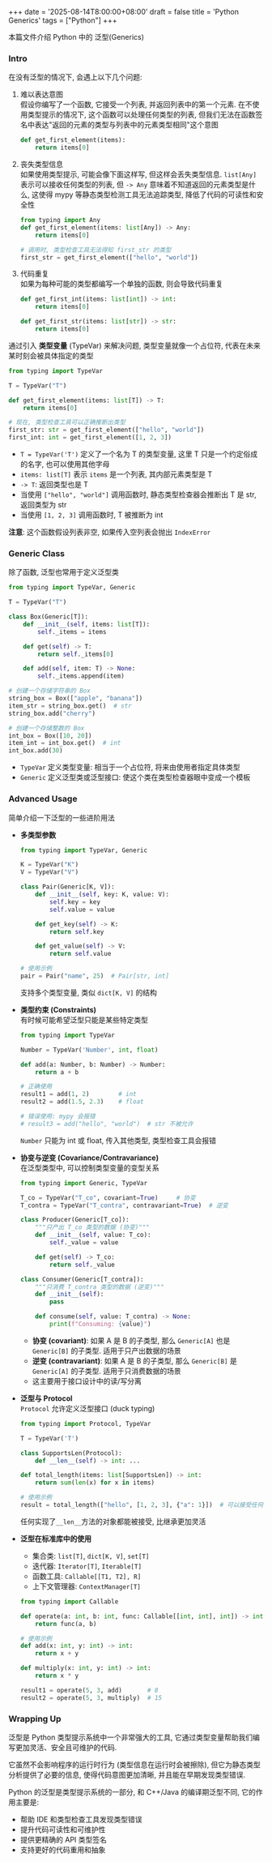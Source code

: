 +++
date = '2025-08-14T8:00:00+08:00'
draft = false
title = 'Python Generics'
tags = ["Python"]
+++

本篇文件介绍 Python 中的 泛型(Generics)

### Intro

在没有泛型的情况下, 会遇上以下几个问题:

1. 难以表达意图  
   假设你编写了一个函数, 它接受一个列表, 并返回列表中的第一个元素.
   在不使用类型提示的情况下, 这个函数可以处理任何类型的列表, 但我们无法在函数签名中表达"返回的元素的类型与列表中的元素类型相同"这个意图

   ```python
   def get_first_element(items):
       return items[0]
   ```

2. 丧失类型信息  
   如果使用类型提示, 可能会像下面这样写, 但这样会丢失类型信息.
   `list[Any]` 表示可以接收任何类型的列表, 但 `-> Any` 意味着不知道返回的元素类型是什么, 这使得 mypy 等静态类型检测工具无法追踪类型, 降低了代码的可读性和安全性

   ```python
   from typing import Any
   def get_first_element(items: list[Any]) -> Any:
       return items[0]

   # 调用时, 类型检查工具无法得知 first_str 的类型
   first_str = get_first_element(["hello", "world"])
   ```

3. 代码重复  
   如果为每种可能的类型都编写一个单独的函数, 则会导致代码重复

   ```python
   def get_first_int(items: list[int]) -> int:
       return items[0]

   def get_first_str(items: list[str]) -> str:
       return items[0]
   ```

通过引入 **类型变量** (TypeVar) 来解决问题, 类型变量就像一个占位符, 代表在未来某时刻会被具体指定的类型

```python
from typing import TypeVar

T = TypeVar("T")

def get_first_element(items: list[T]) -> T:
    return items[0]

# 现在, 类型检查工具可以正确推断出类型
first_str: str = get_first_element(["hello", "world"])
first_int: int = get_first_element([1, 2, 3])
```

- `T = TypeVar('T')` 定义了一个名为 T 的类型变量, 这里 T 只是一个约定俗成的名字, 也可以使用其他字母
- `items: list[T]` 表示 `items` 是一个列表, 其内部元素类型是 T
- `-> T`: 返回类型也是 T
- 当使用 `["hello", "world"]` 调用函数时, 静态类型检查器会推断出 T 是 str, 返回类型为 str
- 当使用 `[1, 2, 3]` 调用函数时, T 被推断为 int

**注意**: 这个函数假设列表非空, 如果传入空列表会抛出 `IndexError`

### Generic Class

除了函数, 泛型也常用于定义泛型类

```python
from typing import TypeVar, Generic

T = TypeVar("T")

class Box(Generic[T]):
    def __init__(self, items: list[T]):
        self._items = items

    def get(self) -> T:
        return self._items[0]

    def add(self, item: T) -> None:
        self._items.append(item)

# 创建一个存储字符串的 Box
string_box = Box(["apple", "banana"])
item_str = string_box.get()  # str
string_box.add("cherry")

# 创建一个存储整数的 Box
int_box = Box([10, 20])
item_int = int_box.get()  # int
int_box.add(30)
```

- `TypeVar` 定义类型变量: 相当于一个占位符, 将来由使用者指定具体类型
- `Generic` 定义泛型类或泛型接口: 使这个类在类型检查器眼中变成一个模板

### Advanced Usage

简单介绍一下泛型的一些进阶用法

- **多类型参数**

  ```python
  from typing import TypeVar, Generic

  K = TypeVar("K")
  V = TypeVar("V")

  class Pair(Generic[K, V]):
      def __init__(self, key: K, value: V):
          self.key = key
          self.value = value

      def get_key(self) -> K:
          return self.key

      def get_value(self) -> V:
          return self.value

  # 使用示例
  pair = Pair("name", 25)  # Pair[str, int]
  ```

  支持多个类型变量, 类似 `dict[K, V]` 的结构

- **类型约束 (Constraints)**  
   有时候可能希望泛型只能是某些特定类型

  ```python
  from typing import TypeVar

  Number = TypeVar('Number', int, float)

  def add(a: Number, b: Number) -> Number:
      return a + b

  # 正确使用
  result1 = add(1, 2)        # int
  result2 = add(1.5, 2.3)    # float

  # 错误使用: mypy 会报错
  # result3 = add("hello", "world")  # str 不被允许
  ```

  `Number` 只能为 int 或 float, 传入其他类型, 类型检查工具会报错

- **协变与逆变 (Covariance/Contravariance)**  
   在泛型类型中, 可以控制类型变量的变型关系

  ```python
  from typing import Generic, TypeVar

  T_co = TypeVar("T_co", covariant=True)     # 协变
  T_contra = TypeVar("T_contra", contravariant=True)  # 逆变

  class Producer(Generic[T_co]):
      """只产出 T_co 类型的数据 (协变)"""
      def __init__(self, value: T_co):
          self._value = value

      def get(self) -> T_co:
          return self._value

  class Consumer(Generic[T_contra]):
      """只消费 T_contra 类型的数据 (逆变)"""
      def __init__(self):
          pass

      def consume(self, value: T_contra) -> None:
          print(f"Consuming: {value}")
  ```

  - **协变 (covariant)**: 如果 A 是 B 的子类型, 那么 `Generic[A]` 也是 `Generic[B]` 的子类型. 适用于只产出数据的场景
  - **逆变 (contravariant)**: 如果 A 是 B 的子类型, 那么 `Generic[B]` 是 `Generic[A]` 的子类型. 适用于只消费数据的场景
  - 这主要用于接口设计中的读/写分离

- **泛型与 Protocol**  
   `Protocol` 允许定义泛型接口 (duck typing)

  ```python
  from typing import Protocol, TypeVar

  T = TypeVar('T')

  class SupportsLen(Protocol):
      def __len__(self) -> int: ...

  def total_length(items: list[SupportsLen]) -> int:
      return sum(len(x) for x in items)

  # 使用示例
  result = total_length(["hello", [1, 2, 3], {"a": 1}])  # 可以接受任何有 __len__ 方法的对象
  ```

  任何实现了`__len__`方法的对象都能被接受, 比继承更加灵活

- **泛型在标准库中的使用**
  - 集合类: `list[T]`, `dict[K, V]`, `set[T]`
  - 迭代器: `Iterator[T]`, `Iterable[T]`
  - 函数工具: `Callable[[T1, T2], R]`
  - 上下文管理器: `ContextManager[T]`

  ```python
  from typing import Callable

  def operate(a: int, b: int, func: Callable[[int, int], int]) -> int:
      return func(a, b)

  # 使用示例
  def add(x: int, y: int) -> int:
      return x + y

  def multiply(x: int, y: int) -> int:
      return x * y

  result1 = operate(5, 3, add)       # 8
  result2 = operate(5, 3, multiply)  # 15
  ```

### Wrapping Up

泛型是 Python 类型提示系统中一个非常强大的工具, 它通过类型变量帮助我们编写更加灵活、安全且可维护的代码.

它虽然不会影响程序的运行时行为 (类型信息在运行时会被擦除), 但它为静态类型分析提供了必要的信息, 使得代码意图更加清晰, 并且能在早期发现类型错误.

Python 的泛型是类型提示系统的一部分, 和 C++/Java 的编译期泛型不同, 它的作用主要是:

- 帮助 IDE 和类型检查工具发现类型错误
- 提升代码可读性和可维护性
- 提供更精确的 API 类型签名
- 支持更好的代码重用和抽象
